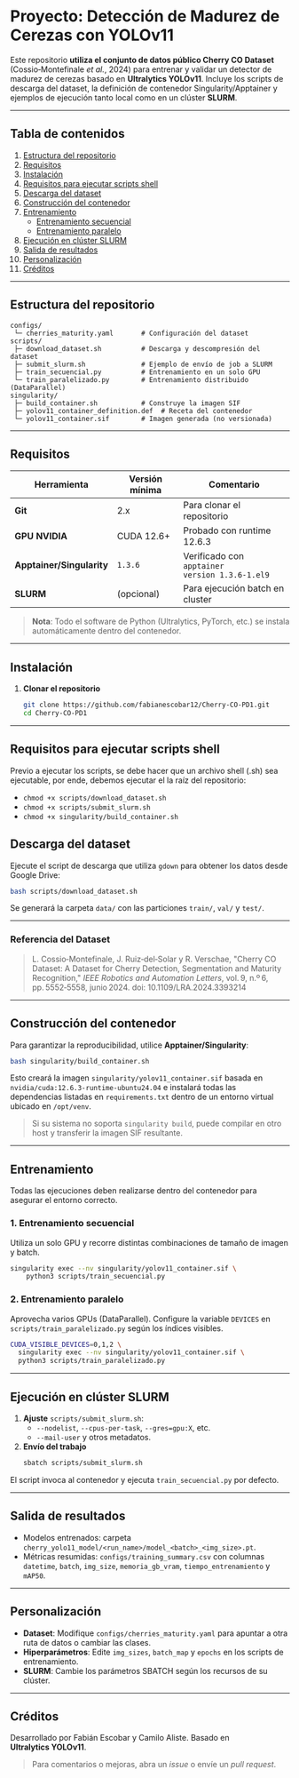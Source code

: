 # Proyecto: Detección de Madurez de Cerezas con **YOLOv11**

Este repositorio **utiliza el conjunto de datos público Cherry CO Dataset** (Cossio‑Montefinale *et al.*, 2024) para entrenar y validar un detector de madurez de cerezas basado en **Ultralytics YOLOv11**. Incluye los scripts de descarga del dataset, la definición de contenedor Singularity/Apptainer y ejemplos de ejecución tanto local como en un clúster **SLURM**.

---

## Tabla de contenidos

1. [Estructura del repositorio](#estructura-del-repositorio)
2. [Requisitos](#requisitos)
3. [Instalación](#instalación)
4. [Requisitos para ejecutar scripts shell](#requisitos-para-ejecutar-scripts-shell)
5. [Descarga del dataset](#descarga-del-dataset)
6. [Construcción del contenedor](#construcción-del-contenedor)
7. [Entrenamiento](#entrenamiento)
   - [Entrenamiento secuencial](#entrenamiento-secuencial)
   - [Entrenamiento paralelo](#entrenamiento-paralelo)
8. [Ejecución en clúster SLURM](#ejecución-en-clúster-slurm)
9. [Salida de resultados](#salida-de-resultados)
10. [Personalización](#personalización)
11. [Créditos](#créditos)

---

## Estructura del repositorio

```
configs/
 └─ cherries_maturity.yaml       # Configuración del dataset
scripts/
 ├─ download_dataset.sh          # Descarga y descompresión del dataset
 ├─ submit_slurm.sh              # Ejemplo de envío de job a SLURM
 ├─ train_secuencial.py          # Entrenamiento en un solo GPU
 └─ train_paralelizado.py        # Entrenamiento distribuido (DataParallel)
singularity/
 ├─ build_container.sh           # Construye la imagen SIF
 ├─ yolov11_container_definition.def  # Receta del contenedor
 └─ yolov11_container.sif        # Imagen generada (no versionada)
```

---

## Requisitos

| Herramienta               | Versión mínima | Comentario                                     |
| ------------------------- | -------------- | ---------------------------------------------- |
| **Git**                   | 2.x            | Para clonar el repositorio                     |
| **GPU NVIDIA**            | CUDA 12.6+     | Probado con runtime 12.6.3                     |
| **Apptainer/Singularity** | `1.3.6`        | Verificado con `apptainer version 1.3.6-1.el9` |
| **SLURM**                 | (opcional)     | Para ejecución batch en cluster                |

> **Nota**: Todo el software de Python (Ultralytics, PyTorch, etc.) se instala automáticamente dentro del contenedor.

---

## Instalación

1. **Clonar el repositorio**
   ```bash
   git clone https://github.com/fabianescobar12/Cherry-CO-PD1.git
   cd Cherry-CO-PD1
   ```

---

## Requisitos para ejecutar scripts shell

Previo a ejecutar los scripts, se debe hacer que un archivo shell (.sh) sea ejecutable, por ende, debemos ejecutar el la raíz del repositorio:
   - ```chmod +x scripts/download_dataset.sh```
   - ```chmod +x scripts/submit_slurm.sh```
   - ```chmod +x singularity/build_container.sh```

## Descarga del dataset

Ejecute el script de descarga que utiliza `gdown` para obtener los datos desde Google Drive:

```bash
bash scripts/download_dataset.sh
```

Se generará la carpeta `data/` con las particiones `train/`, `val/` y `test/`.

---

### Referencia del Dataset

> L. Cossio‑Montefinale, J. Ruiz‑del‑Solar y R. Verschae, "Cherry CO Dataset: A Dataset for Cherry Detection, Segmentation and Maturity Recognition," *IEEE Robotics and Automation Letters*, vol. 9, n.º 6, pp. 5552‑5558, junio 2024. doi: 10.1109/LRA.2024.3393214

---

## Construcción del contenedor

Para garantizar la reproducibilidad, utilice **Apptainer/Singularity**:

```bash
bash singularity/build_container.sh
```

Esto creará la imagen `singularity/yolov11_container.sif` basada en `nvidia/cuda:12.6.3-runtime-ubuntu24.04` e instalará todas las dependencias listadas en `requirements.txt` dentro de un entorno virtual ubicado en `/opt/venv`.

> Si su sistema no soporta `singularity build`, puede compilar en otro host y transferir la imagen SIF resultante.

---

## Entrenamiento

Todas las ejecuciones deben realizarse dentro del contenedor para asegurar el entorno correcto.

### 1. Entrenamiento secuencial

Utiliza un solo GPU y recorre distintas combinaciones de tamaño de imagen y batch.

```bash
singularity exec --nv singularity/yolov11_container.sif \
    python3 scripts/train_secuencial.py
```

### 2. Entrenamiento paralelo

Aprovecha varios GPUs (DataParallel). Configure la variable `DEVICES` en `scripts/train_paralelizado.py` según los índices visibles.

```bash
CUDA_VISIBLE_DEVICES=0,1,2 \
  singularity exec --nv singularity/yolov11_container.sif \
  python3 scripts/train_paralelizado.py
```

---

## Ejecución en clúster SLURM

1. **Ajuste** `scripts/submit_slurm.sh`:
   - `--nodelist`, `--cpus-per-task`, `--gres=gpu:X`, etc.
   - `--mail-user` y otros metadatos.
2. **Envío del trabajo**
   ```bash
   sbatch scripts/submit_slurm.sh
   ```

El script invoca al contenedor y ejecuta `train_secuencial.py` por defecto.

---

## Salida de resultados

- Modelos entrenados: carpeta `cherry_yolo11_model/<run_name>/model_<batch>_<img_size>.pt`.
- Métricas resumidas: `configs/training_summary.csv` con columnas `datetime`, `batch`, `img_size`, `memoria_gb_vram`, `tiempo_entrenamiento` y `mAP50`.

---

## Personalización

- **Dataset**: Modifique `configs/cherries_maturity.yaml` para apuntar a otra ruta de datos o cambiar las clases.
- **Hiperparámetros**: Edite `img_sizes`, `batch_map` y `epochs` en los scripts de entrenamiento.
- **SLURM**: Cambie los parámetros SBATCH según los recursos de su clúster.

---

## Créditos

Desarrollado por Fabián Escobar y Camilo Aliste. Basado en **Ultralytics YOLOv11**.

> Para comentarios o mejoras, abra un *issue* o envíe un *pull request*.

